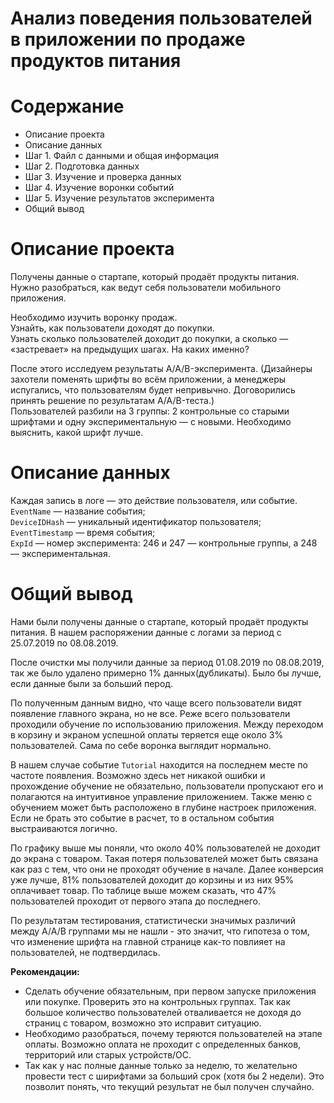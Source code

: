 # Анализ поведения пользователей в приложении по продаже продуктов питания


# Содержание

- Описание проекта
- Описание данных
- Шаг 1. Файл с данными и общая информация
- Шаг 2. Подготовка данных
- Шаг 3. Изучение и проверка данных
- Шаг 4. Изучение воронки событий
- Шаг 5. Изучение результатов эксперимента
- Общий вывод


# Описание проекта

Получены данные о стартапе, который продаёт продукты питания. Нужно разобраться, как ведут себя пользователи мобильного приложения.

Необходимо изучить воронку продаж.  
Узнайть, как пользователи доходят до покупки.  
Узнать сколько пользователей доходит до покупки, а сколько — «застревает» на предыдущих шагах. На каких именно?

После этого исследуем результаты A/A/B-эксперимента. (Дизайнеры захотели поменять шрифты во всём приложении, а менеджеры испугались, что пользователям будет непривычно. Договорились принять решение по результатам A/A/B-теста.)  
Пользователей разбили на 3 группы: 2 контрольные со старыми шрифтами и одну экспериментальную — с новыми. Необходимо выяснить, какой шрифт лучше.


# Описание данных

Каждая запись в логе — это действие пользователя, или событие.  
`EventName` — название события;  
`DeviceIDHash` — уникальный идентификатор пользователя;  
`EventTimestamp` — время события;  
`ExpId` — номер эксперимента: 246 и 247 — контрольные группы, а 248 — экспериментальная.

# Общий вывод

Нами были получены данные о стартапе, который продаёт продукты питания. В нашем распоряжении данные с логами за период с 25.07.2019 по 08.08.2019. 

После очистки мы получили данные за период 01.08.2019 по 08.08.2019, так же было удалено примерно 1% данных(дубликаты). Было бы лучше, если данные были за больший перод.

По полученным данным видно, что чаще всего пользователи видят появление главного экрана, но не все. Реже всего пользователи проходили обучение по использованию приложения. Между переходом в корзину и экраном успешной оплаты теряется еще около 3% пользователей. Сама по себе воронка выглядит нормально.

В нашем случае событие `Tutorial` находится на последнем месте по частоте появления. Возможно здесь нет никакой ошибки и прохождение обучение не обязательно, пользователи пропускают его и полагаются на интуитивное управление приложением. Также меню с обучением может быть расположено в глубине настроек приложения.
Если не брать это событие в расчет, то в остальном события выстраиваются логично.

По графику выше мы поняли, что около 40% пользователей не доходит до экрана с товаром. Такая потеря пользователей может быть связана как раз с тем, что они не проходят обучение в начале.
Далее конверсия уже лучше, 81% пользователей доходит до корзины и из них 95% оплачивает товар.
По таблице выше можем сказать, что 47% пользователей проходит от первого этапа до последнего.

По результатам тестирования, статистически значимых различий между А/А/В группами мы не нашли - это значит, что  гипотеза о том, что изменение шрифта на главной странице как-то повлияет на пользователей, не подтвердилась.

**Рекомендации:**  
- Сделать обучение обязательным, при первом запуске приложения или покупке. Проверить это на контрольных группах. Так как большое количество пользователей отваливается не доходя до страниц с товаром, возможно это исправит ситуацию.
- Необходимо разобраться, почему теряются пользователей на этапе оплаты. Возможно оплата не проходит с определенных банков, территорий или старых устройств/ОС.  
- Так как у нас полные данные только за неделю, то желательно провести тест с ширифтами за больший срок (хотя бы 2 недели). Это позволит понять, что текущий результат не был получен случайно. 
